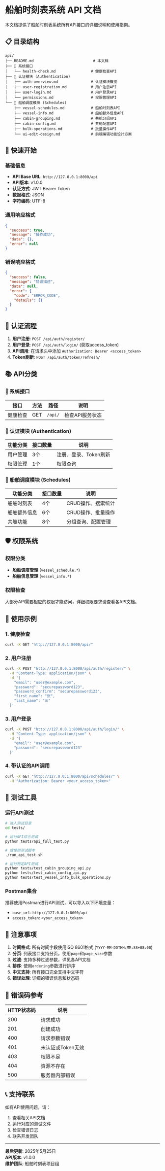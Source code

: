 # 船舶时刻表系统 API 文档

本文档提供了船舶时刻表系统所有API接口的详细说明和使用指南。

## 📋 目录结构

```
api/
├── README.md                           # 本文档
├── 🏥 系统接口
│   └── health-check.md                # 健康检查API
├── 🔐 认证模块 (Authentication)
│   ├── auth-overview.md               # 认证模块概览
│   ├── user-registration.md           # 用户注册API
│   ├── user-login.md                  # 用户登录API
│   └── permissions.md                 # 权限管理API
└── 🚢 船舶调度模块 (Schedules)
    ├── vessel-schedules.md            # 船舶时刻表API
    ├── vessel-info.md                 # 船舶额外信息API
    ├── cabin-grouping.md              # 共舱分组API
    ├── cabin-config.md                # 共舱配置API
    ├── bulk-operations.md             # 批量操作API
    └── ui-edit-design.md              # 前端编辑功能设计方案
```

## 🚀 快速开始

### 基础信息
- **API Base URL**: `http://127.0.0.1:8000/api`
- **API版本**: v1.0.0
- **认证方式**: JWT Bearer Token
- **数据格式**: JSON
- **字符编码**: UTF-8

### 通用响应格式
```json
{
  "success": true,
  "message": "操作成功",
  "data": {},
  "error": null
}
```

### 错误响应格式
```json
{
  "success": false,
  "message": "错误描述",
  "data": null,
  "error": {
    "code": "ERROR_CODE",
    "details": {}
  }
}
```

## 🔑 认证流程

1. **用户注册**: `POST /api/auth/register/`
2. **用户登录**: `POST /api/auth/login/` (获取access_token)
3. **API调用**: 在请求头中添加 `Authorization: Bearer <access_token>`
4. **Token刷新**: `POST /api/auth/token/refresh/`

## 📚 API分类

### 🏥 系统接口
| 接口 | 方法 | 路径 | 说明 |
|------|------|------|------|
| 健康检查 | GET | `/api/` | 检查API服务状态 |

### 🔐 认证模块 (Authentication)
| 功能分类 | 接口数量 | 说明 |
|----------|----------|------|
| 用户管理 | 3个 | 注册、登录、Token刷新 |
| 权限管理 | 1个 | 权限查询 |

### 🚢 船舶调度模块 (Schedules)
| 功能分类 | 接口数量 | 说明 |
|----------|----------|------|
| 船舶时刻表 | 4个 | CRUD操作、搜索统计 |
| 船舶额外信息 | 6个 | CRUD操作、批量操作 |
| 共舱功能 | 8个 | 分组查询、配置管理 |

## 🛡️ 权限系统

### 权限分类
- **船舶调度管理** (`vessel_schedule.*`)
- **船舶信息管理** (`vessel_info.*`)

### 权限检查
大部分API需要相应的权限才能访问，详细权限要求请查看各API文档。

## 📖 使用示例

### 1. 健康检查
```bash
curl -X GET "http://127.0.0.1:8000/api/"
```

### 2. 用户注册
```bash
curl -X POST "http://127.0.0.1:8000/api/auth/register/" \
  -H "Content-Type: application/json" \
  -d '{
    "email": "user@example.com",
    "password": "securepassword123",
    "password_confirm": "securepassword123",
    "first_name": "张",
    "last_name": "三"
  }'
```

### 3. 用户登录
```bash
curl -X POST "http://127.0.0.1:8000/api/auth/login/" \
  -H "Content-Type: application/json" \
  -d '{
    "email": "user@example.com",
    "password": "securepassword123"
  }'
```

### 4. 带认证的API调用
```bash
curl -X GET "http://127.0.0.1:8000/api/schedules/" \
  -H "Authorization: Bearer <your_access_token>"
```

## 🔧 测试工具

### 运行API测试
```bash
# 进入测试目录
cd tests/

# 运行API综合测试
python tests/api_full_test.py

# 或使用测试脚本
./run_api_test.sh

# 运行特定API测试
python tests/test_cabin_grouping_api.py
python tests/test_cabin_config_api.py
python tests/test_vessel_info_bulk_operations.py
```

### Postman集合
推荐使用Postman进行API测试，可以导入以下环境变量：
- `base_url`: `http://127.0.0.1:8000/api`
- `access_token`: `<your_access_token>`

## 📝 注意事项

1. **时间格式**: 所有时间字段使用ISO 8601格式 (`YYYY-MM-DDTHH:MM:SS+08:00`)
2. **分页**: 列表接口支持分页，使用`page`和`page_size`参数
3. **过滤**: 支持多种过滤参数，详见各API文档
4. **排序**: 使用`ordering`参数进行排序
5. **中文支持**: 所有接口完全支持中文字符
6. **错误处理**: 详细的错误信息和状态码

## 🚨 错误码参考

| HTTP状态码 | 说明 |
|------------|------|
| 200 | 请求成功 |
| 201 | 创建成功 |
| 400 | 请求参数错误 |
| 401 | 未认证或Token无效 |
| 403 | 权限不足 |
| 404 | 资源不存在 |
| 500 | 服务器内部错误 |

## 📞 支持联系

如有API使用问题，请：
1. 查看相关API文档
2. 运行对应的测试文件
3. 检查错误日志
4. 联系开发团队

---

**最后更新**: 2025年5月25日  
**API版本**: v1.0.0  
**维护团队**: 船舶时刻表项目组
